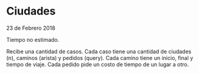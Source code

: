 # Ciudades
23 de Febrero 2018

Tiempo no estimado.

Recibe una cantidad de casos. Cada caso tiene una cantidad de ciudades (n), caminos (arista) y pedidos (query). Cada camino tiene un inicio, final y tiempo de viaje. Cada pedido pide un costo de tiempo de un lugar a otro.
